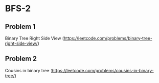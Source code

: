# BFS-2

## Problem 1

Binary Tree Right Side View (https://leetcode.com/problems/binary-tree-right-side-view/)

## Problem 2

Cousins in binary tree (https://leetcode.com/problems/cousins-in-binary-tree/)
